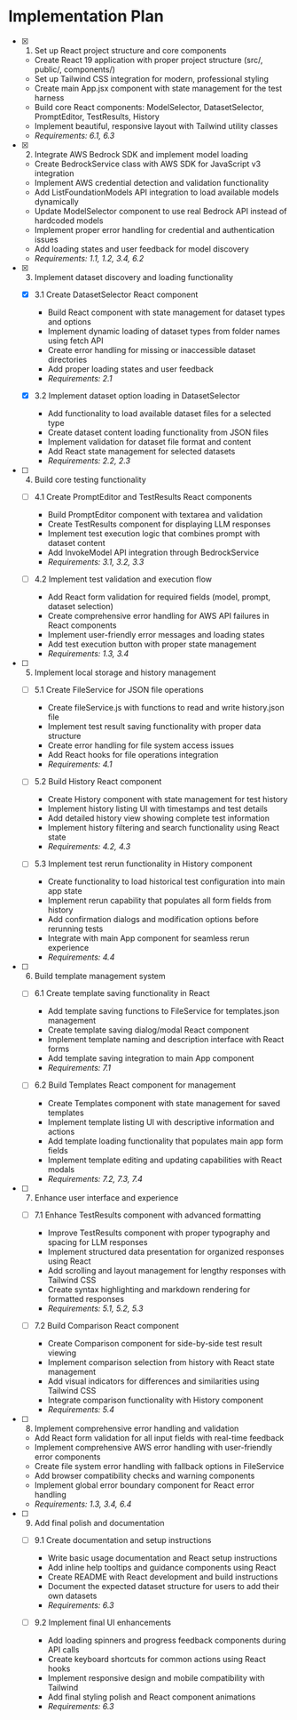 # Implementation Plan

- [x] 1. Set up React project structure and core components

  - Create React 19 application with proper project structure (src/, public/, components/)
  - Set up Tailwind CSS integration for modern, professional styling
  - Create main App.jsx component with state management for the test harness
  - Build core React components: ModelSelector, DatasetSelector, PromptEditor, TestResults, History
  - Implement beautiful, responsive layout with Tailwind utility classes
  - _Requirements: 6.1, 6.3_

- [x] 2. Integrate AWS Bedrock SDK and implement model loading

  - Create BedrockService class with AWS SDK for JavaScript v3 integration
  - Implement AWS credential detection and validation functionality
  - Add ListFoundationModels API integration to load available models dynamically
  - Update ModelSelector component to use real Bedrock API instead of hardcoded models
  - Implement proper error handling for credential and authentication issues
  - Add loading states and user feedback for model discovery
  - _Requirements: 1.1, 1.2, 3.4, 6.2_

- [x] 3. Implement dataset discovery and loading functionality

  - [x] 3.1 Create DatasetSelector React component

    - Build React component with state management for dataset types and options
    - Implement dynamic loading of dataset types from folder names using fetch API
    - Create error handling for missing or inaccessible dataset directories
    - Add proper loading states and user feedback
    - _Requirements: 2.1_

  - [x] 3.2 Implement dataset option loading in DatasetSelector
    - Add functionality to load available dataset files for a selected type
    - Create dataset content loading functionality from JSON files
    - Implement validation for dataset file format and content
    - Add React state management for selected datasets
    - _Requirements: 2.2, 2.3_

- [ ] 4. Build core testing functionality

  - [ ] 4.1 Create PromptEditor and TestResults React components

    - Build PromptEditor component with textarea and validation
    - Create TestResults component for displaying LLM responses
    - Implement test execution logic that combines prompt with dataset content
    - Add InvokeModel API integration through BedrockService
    - _Requirements: 3.1, 3.2, 3.3_

  - [ ] 4.2 Implement test validation and execution flow
    - Add React form validation for required fields (model, prompt, dataset selection)
    - Create comprehensive error handling for AWS API failures in React components
    - Implement user-friendly error messages and loading states
    - Add test execution button with proper state management
    - _Requirements: 1.3, 3.4_

- [ ] 5. Implement local storage and history management

  - [ ] 5.1 Create FileService for JSON file operations

    - Create fileService.js with functions to read and write history.json file
    - Implement test result saving functionality with proper data structure
    - Create error handling for file system access issues
    - Add React hooks for file operations integration
    - _Requirements: 4.1_

  - [ ] 5.2 Build History React component

    - Create History component with state management for test history
    - Implement history listing UI with timestamps and test details
    - Add detailed history view showing complete test information
    - Implement history filtering and search functionality using React state
    - _Requirements: 4.2, 4.3_

  - [ ] 5.3 Implement test rerun functionality in History component
    - Create functionality to load historical test configuration into main app state
    - Implement rerun capability that populates all form fields from history
    - Add confirmation dialogs and modification options before rerunning tests
    - Integrate with main App component for seamless rerun experience
    - _Requirements: 4.4_

- [ ] 6. Build template management system

  - [ ] 6.1 Create template saving functionality in React

    - Add template saving functions to FileService for templates.json management
    - Create template saving dialog/modal React component
    - Implement template naming and description interface with React forms
    - Add template saving integration to main App component
    - _Requirements: 7.1_

  - [ ] 6.2 Build Templates React component for management
    - Create Templates component with state management for saved templates
    - Implement template listing UI with descriptive information and actions
    - Add template loading functionality that populates main app form fields
    - Implement template editing and updating capabilities with React modals
    - _Requirements: 7.2, 7.3, 7.4_

- [ ] 7. Enhance user interface and experience

  - [ ] 7.1 Enhance TestResults component with advanced formatting

    - Improve TestResults component with proper typography and spacing for LLM responses
    - Implement structured data presentation for organized responses using React
    - Add scrolling and layout management for lengthy responses with Tailwind CSS
    - Create syntax highlighting and markdown rendering for formatted responses
    - _Requirements: 5.1, 5.2, 5.3_

  - [ ] 7.2 Build Comparison React component
    - Create Comparison component for side-by-side test result viewing
    - Implement comparison selection from history with React state management
    - Add visual indicators for differences and similarities using Tailwind CSS
    - Integrate comparison functionality with History component
    - _Requirements: 5.4_

- [ ] 8. Implement comprehensive error handling and validation

  - Add React form validation for all input fields with real-time feedback
  - Implement comprehensive AWS error handling with user-friendly error components
  - Create file system error handling with fallback options in FileService
  - Add browser compatibility checks and warning components
  - Implement global error boundary component for React error handling
  - _Requirements: 1.3, 3.4, 6.4_

- [ ] 9. Add final polish and documentation

  - [ ] 9.1 Create documentation and setup instructions

    - Write basic usage documentation and React setup instructions
    - Add inline help tooltips and guidance components using React
    - Create README with React development and build instructions
    - Document the expected dataset structure for users to add their own datasets
    - _Requirements: 6.3_

  - [ ] 9.2 Implement final UI enhancements
    - Add loading spinners and progress feedback components during API calls
    - Create keyboard shortcuts for common actions using React hooks
    - Implement responsive design and mobile compatibility with Tailwind
    - Add final styling polish and React component animations
    - _Requirements: 6.3_
